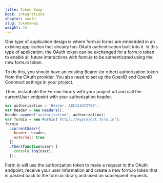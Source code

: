 ```yaml
---
title: Token Swap
book: integrations
chapter: oauth
slug: tokenswap
weight: 45
---
```

One type of application design is where form.io forms are embedded in an existing application that already has OAuth authentication built into it. In this type of application, the OAuth token can be exchanged for a form.io token to enable all future interactions with form.io to be authenticated using the new form.io token.

To do this, you should have an existing Bearer (or other) authorization token from the OAuth provider. You also need to set up the OpenID and OpenID Connnect settings in your project.

Then, instantiate the Formio library with your project url and call the currentUser endpoint with your authorization header.

```js
var authorization = 'Bearer: ABC123XYZ789';
var header = new Headers();
header.append("authorization", authorization);
var formio = new Formio('https://myproject.form.io');
formio
  .currentUser({
    header: header,
    external: true
  })
  .then(function(user) {
    console.log(user);
  });
```

Form.io will use the authorization token to make a request to the OAuth endpoint, receive your user information and create a new form.io token that is passed back to the form.io library and used on subsequent requests.
